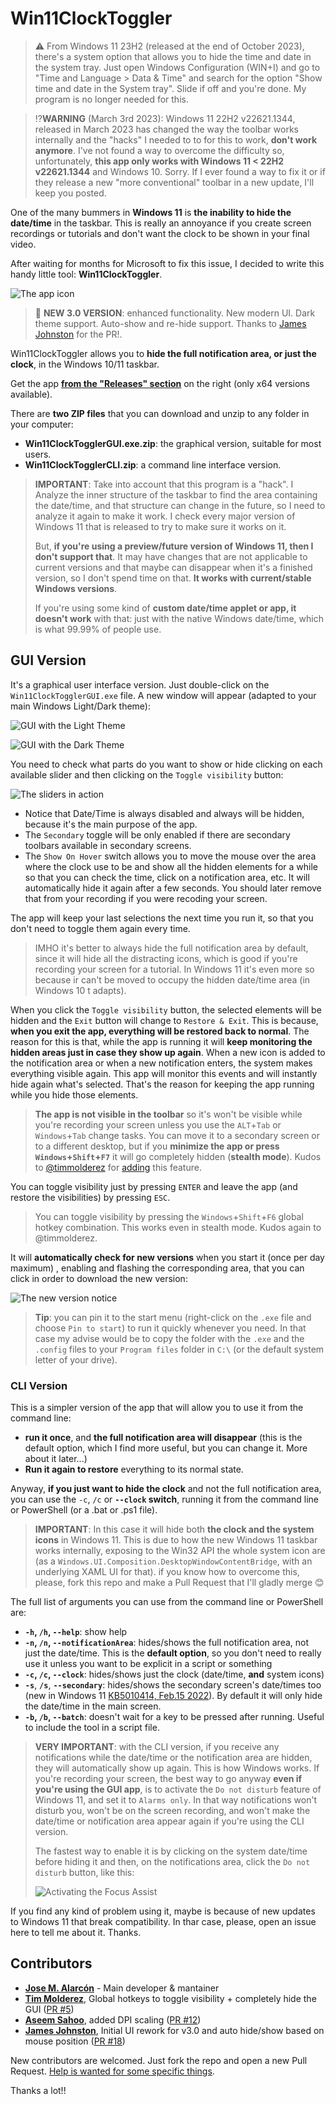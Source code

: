 # Win11ClockToggler

>⚠️ From Windows 11 23H2 (released at the end of October 2023), there's a system option that allows you to hide the time and date in the system tray. Just open Windows Configuration (WIN+I) and go to "Time and Language > Data & Time" and search for the option "Show time and date in the System tray". Slide if off and you're done. My program is no longer needed for this.

> ⁉️**WARNING** (March 3rd 2023):  Windows 11 22H2 v22621.1344, released in March 2023 has changed the way the toolbar works internally and the "hacks" I needed to to for this to work, **don't work anymore**. I've not found a way to overcome the difficulty so, unfortunately, **this app only works with Windows 11 < 22H2 v22621.1344** and Windows 10. Sorry. If I ever found a way to fix it or if they release a new "more conventional" toolbar in a new update, I'll keep you posted.

One of the many bummers in **Windows 11** is **the inability to hide the date/time** in the taskbar. This is really an annoyance if you create screen recordings or tutorials and don't want the clock to be shown in your final video.

After waiting for months for Microsoft to fix this issue, I decided to write this handy little tool: **Win11ClockToggler**.

![The app icon](imgs/Win11ClockToggler.png)

> 🎉 **NEW 3.0 VERSION**: enhanced functionality. New modern UI. Dark theme support. Auto-show and re-hide support. Thanks to [James Johnston](https://github.com/madninjaskillz) for the PR!.

Win11ClockToggler allows you to **hide the full notification area, or just the clock**, in the Windows 10/11 taskbar.

Get the app **[from the "Releases" section](https://github.com/jmalarcon/Win11ClockToggler/releases)** on the right (only x64 versions available).

There are **two ZIP files** that you can download and unzip to any folder in your computer:

- **Win11ClockTogglerGUI.exe.zip**: the graphical version, suitable for most users.
- **Win11ClockTogglerCLI.zip**: a command line interface version.

>**IMPORTANT**: Take into account that this program is a "hack". I Analyze the inner structure of the taskbar to find the area containing the date/time, and that structure can change in the future, so I need to analyze it again to make it work. I check every major version of Windows 11 that is released to try to make sure it works on it. 
>
>But, **if you're using a preview/future version of Windows 11, then I don't support that**. It may have changes that are not applicable to current versions and that maybe can disappear when it's a finished version, so I don't spend time on that. **It works with current/stable Windows versions**. 
>
>If you're using some kind of **custom date/time applet or app, it doesn't work** with that: just with the native Windows date/time, which is what 99.99% of people use.

## GUI Version

It's a graphical user interface version. Just double-click on the `Win11ClockTogglerGUI.exe` file. A new window will appear (adapted to your main Windows Light/Dark theme):

![GUI with the Light Theme](imgs/gui-01-light.png)

![GUI with the Dark Theme](imgs/gui-01-dark.png)

You need to check what parts do you want to show or hide clicking on each available slider and then clicking on the `Toggle visibility` button:

![The sliders in action](imgs/gui-02.gif)

- Notice that Date/Time is always disabled and always will be hidden, because it's the main purpose of the app. 
- The `Secondary` toggle will be only enabled if there are secondary toolbars available in secondary screens. 
- The `Show On Hover` switch allows you to move the mouse over the area where the clock use to be and show all the hidden elements for a while so that you can check the time, click on a notification area, etc. It will automatically hide it again after a few seconds. You should later remove that from your recording if you were recoding your screen.

The app will keep your last selections the next time you run it, so that you don't need to toggle them again every time.

> IMHO it's better to always hide the full notification area by default, since it will hide all the distracting icons, which is good if you're recording your screen for a tutorial. In Windows 11 it's even more so because ir can't be moved to occupy the hidden date/time area (in Windows 10 t adapts).

When you click the `Toggle visibility` button, the selected elements will be hidden and the `Exit` button will change to `Restore & Exit`. This is because, **when you exit the app, everything will be restored back to normal**. The reason for this is that, while the app is running it will **keep monitoring the hidden areas just in case they show up again**. When a new icon is added to the notification area or when a new notification enters, the system makes everything visible again. This app will monitor this events and will instantly hide again what's selected. That's the reason for keeping the app running while you hide those elements.

> **The app is not visible in the toolbar** so it's won't be visible while you're recording your screen unless you use the `ALT`+`Tab` or `Windows`+`Tab` change tasks. You can move it to a secondary screen or to a different desktop, but if you **minimize the app or press `Windows`+`Shift`+`F7`** it will go completely hidden (**stealth mode**). Kudos to [@timmolderez](https://github.com/timmolderez) for [adding](https://github.com/jmalarcon/Win11ClockToggler/commit/1716fba34438e275b8d3f36734d46fd499b3ce9e) this feature.

You can toggle visibility just by pressing `ENTER` and leave the app (and restore the visibilities) by pressing `ESC`.

> You can toggle visibility by pressing the `Windows`+`Shift`+`F6` global hotkey combination. This works even in stealth mode. Kudos again to @timmolderez.

It will **automatically check for new versions** when you start it (once per day maximum) , enabling and flashing the corresponding area, that you can click in order to download the new version:

![The new version notice](imgs/gui-03.png)

> **Tip**: you can pin it to the start menu (right-click on the `.exe` file and choose `Pin to start`) to run it quickly whenever you need. In that case my advise would be to copy the folder with the `.exe` and the `.config` files to your `Program files` folder in `C:\` (or the default system letter of your drive).

### CLI Version

This is a simpler version of the app that will allow you to use it from the command line:

- **run it once**, and **the full notification area will disappear** (this is the default option, which I find more useful, but you can change it. More about it later...)
- **Run it again to restore** everything to its normal state.

Anyway, **if you just want to hide the clock** and not the full notification area,  you can use the `-c`, `/c` or **`--clock` switch**, running it from the command line or PowerShell (or a .bat or .ps1 file). 

> **IMPORTANT**: In this case it will hide both **the clock and the system icons** in Windows 11. This is due to how the new Windows 11 taskbar works internally, exposing to the Win32 API the whole system icon are (as a `Windows.UI.Composition.DesktopWindowContentBridge`, with an underlying XAML UI for that). if you know how to overcome this, please, fork this repo and make a Pull Request that I'll gladly merge :blush:

The full list of arguments you can use from the command line or PowerShell are:

- **`-h`, `/h`, `--help`**: show help
- **`-n`, `/n`, `--notificationArea`**: hides/shows the full notification area, not just the date/time. This is the **default option**, so you don't need to really use it unless you want to be explicit in a script or something
- **`-c`, `/c`, `--clock`**: hides/shows just the clock (date/time, **and** system icons)
- **`-s`**, **`/s`**, **`--secondary`**: hides/shows the secondary screen's date/times too (new in Windows 11 [KB5010414, Feb.15 2022](https://support.microsoft.com/en-us/topic/february-15-2022-kb5010414-os-build-22000-527-preview-73e259d0-45ca-45ef-960f-426035104e73)). By default it will only hide the date/time in the main screen.
- **`-b`, `/b`, `--batch`**: doesn't wait for a key to be pressed after running. Useful to include the tool in a script file.

> **VERY IMPORTANT**: with the CLI version, if you receive any notifications while the date/time or the notification area are hidden, they will automatically show up again. This is how Windows works. If you're recording your screen, the best way to go anyway **even if you're using the GUI app**, is to activate the `Do not disturb` feature of Windows 11, and set it to `Alarms only`. In that way notifications won't disturb you, won't be on the screen recording, and won't make the date/time or notification area appear again if you're using the CLI version.
>
>The fastest way to enable it is by clicking on the system date/time before hiding it and then, on the notifications area, click the `Do not disturb` button, like this:
>
>![Activating the Focus Assist](imgs/dnd-mode-win11.png)

If you find any kind of problem using it, maybe is because of new updates to Windows 11 that break compatibility. In thar case, please, open an issue here to tell me about it. Thanks.

## Contributors

- **[Jose M. Alarcón](https://github.com/jmalarcon)** - Main developer & mantainer
- **[Tim Molderez](https://github.com/timmolderez)**, Global hotkeys to toggle visibility + completely hide the GUI ([PR #5](https://github.com/jmalarcon/Win11ClockToggler/pull/5))
- **[Aseem Sahoo](https://github.com/aseemsahoo)**, added DPI scaling ([PR #12](https://github.com/jmalarcon/Win11ClockToggler/pull/12))
- **[James Johnston](https://github.com/madninjaskillz)**, Initial UI rework for v3.0 and auto hide/show based on mouse position ([PR #18](https://github.com/jmalarcon/Win11ClockToggler/pull/18))

New contributors are welcomed. Just fork the repo and open a new Pull Request. [Help is wanted for some specific things](https://github.com/jmalarcon/Win11ClockToggler/issues?q=is%3Aissue+is%3Aopen+label%3A%22help+wanted%22).

Thanks a lot!!
